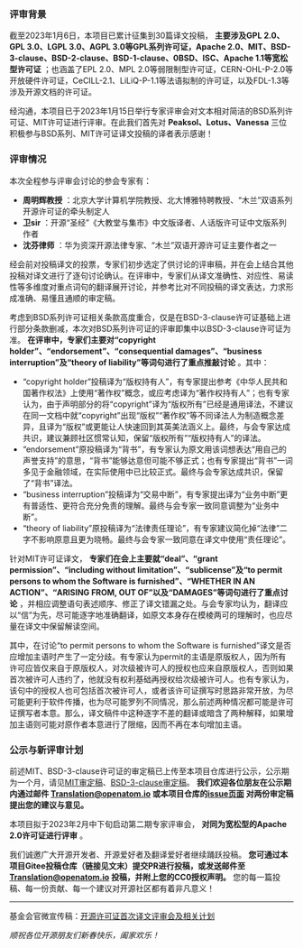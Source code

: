 ### 评审背景


截至2023年1月6日，本项目已累计征集到30篇译文投稿， **主要涉及GPL 2.0、GPL 3.0、LGPL 3.0、AGPL 3.0等GPL系列许可证，Apache 2.0、MIT、BSD-3-clause、BSD-2-clause、BSD-1-clause、0BSD、ISC、Apache 1.1等宽松型许可证** ；也涵盖了EPL 2.0、MPL 2.0等弱限制型许可证，CERN-OHL-P-2.0等开放硬件许可证，CeCILL-2.1、LiLiQ-P-1.1等法语拟制的许可证，以及FDL-1.3等涉及开源文档的许可证。

经沟通，本项目已于2023年1月15日举行专家评审会对文本相对简洁的BSD系列许可证、MIT许可证进行评审。在此我们首先对 **Peaksol、Lotus、Vanessa** 三位积极参与BSD系列、MIT许可证译文投稿的译者表示感谢！

### 评审情况

本次全程参与评审会讨论的参会专家有：

-  **周明辉教授** ：北京大学计算机学院教授、北大博雅特聘教授、“木兰”双语系列开源许可证的牵头制定人
-  **卫sir** ：开源“圣经”《大教堂与集市》中文版译者、人话版许可证中文版系列作者
-  **沈芬律师** ：华为资深开源法律专家、“木兰”双语开源许可证主要作者之一

经会前对投稿译文的投票，专家们初步选定了供讨论的评审稿，并在会上结合其他投稿对译文进行了逐句讨论确认。在评审中，专家们从译文准确性、对应性、易读性等多维度对重点词句的翻译展开讨论，并参考比对不同投稿的译文表达，力求形成准确、易懂且通顺的审定稿。

考虑到BSD系列许可证相关条款高度重合，仅是在BSD-3-clause许可证基础上进行部分条款删减，本次对BSD系列许可证的评审即集中以BSD-3-clause许可证为准。 **在评审中，专家们主要对“copyright holder”、“endorsement”、“consequential damages”、“business interruption”及“theory of liability”等词句进行了重点推敲讨论** 。其中：

- “copyright holder”投稿译为“版权持有人”，有专家提出参考《中华人民共和国著作权法》上使用“著作权”概念，或应考虑译为“著作权持有人”；也有专家认为，由于声明部分的将“copyright”译为“版权所有”已经是通用译法，不建议在同一文档中就“copyright”出现“版权”“著作权”等不同译法人为制造概念差异，且译为“版权”或更能让人快速回到其英美法涵义上。最终，与会专家达成共识，建议兼顾社区惯常认知，保留“版权所有”“版权持有人”的译法。
- “endorsement”原投稿译为“背书”，有专家认为原文用该词想表达“用自己的声誉支持”的意思，“背书”能够达意但可能不够正式；也有专家提出“背书”一词多见于金融领域，在实际使用中已比较正式。最终与会专家达成共识，保留了“背书”译法。
- “business interruption”投稿译为“交易中断”，有专家提出译为“业务中断”更有普适性、更符合充分免责的理解。最终与会专家一致同意调整为“业务中断”。
- “theory of liability”原投稿译为“法律责任理论”，有专家建议简化掉“法律”二字不影响原意且更为晓畅。最终与会专家一致同意在译文中使用“责任理论”。

针对MIT许可证译文， **专家们在会上主要就“deal”、“grant permission”、“including without limitation”、“sublicense”及“to permit persons to whom the Software is furnished”、“WHETHER IN AN ACTION”、“ARISING FROM, OUT OF”以及“DAMAGES”等词句进行了重点讨论** ，并相应调整语句表述顺序、修正了译文错漏之处。与会专家均认为，翻译应以“信”为先，尽可能逐字地准确翻译，如原文本身存在模棱两可的理解时，也应尽量在译文中保留解读空间。

其中，在讨论“to permit persons to whom the Software is furnished”译文是否应增加主语时产生了一定分歧。有专家认为permit的主语是原版权人，因为所有许可应皆仅来自于原版权人，对次级被许可人的授权也应来自原版权人，否则如果首次被许可人违约了，他就没有权利基础再授权给次级被许可人。也有专家认为，该句中的授权人也可包括首次被许可人，或者该许可证撰写时思路非常开放，为尽可能更利于软件传播，也为尽可能罗列不同情况，那么前述两种情况都可能是许可证撰写者本意。那么，译文稿件中这种逐字不差的翻译或暗含了两种解释，如果增加主语则可能对原作者本意进行了限缩，因而不再在本句增加主语。

### 公示与新评审计划


前述MIT、BSD-3-clause许可证的审定稿已上传至本项目仓库进行公示，公示期为一个月，请见[MIT审定稿](http://gitee.com/OpenAtomFoundation/legal-license-translation/blob/master/%E8%AF%91%E6%96%87%E8%AF%84%E5%AE%A1/MIT%E7%BF%BB%E8%AF%91-%E8%AF%84%E5%AE%A1%E4%BC%9A%E5%AE%A1%E5%AE%9A%E7%A8%BF-20230115.md)、[BSD-3-clause审定稿](http://gitee.com/OpenAtomFoundation/legal-license-translation/blob/master/%E8%AF%91%E6%96%87%E8%AF%84%E5%AE%A1/BSD-3-clause%E7%BF%BB%E8%AF%91-%E8%AF%84%E5%AE%A1%E4%BC%9A%E5%AE%A1%E5%AE%9A%E7%A8%BF-20230115.md)。 **我们欢迎各位朋友在公示期内通过邮件 Translation@openatom.io 或本项目仓库的[issue页面](http://gitee.com/OpenAtomFoundation/legal-license-translation/issues/I6ASBL?from=project-issue) 对两份审定稿提出您的建议与意见。** 

本项目拟于2023年2月中下旬启动第二期专家评审会， **对同为宽松型的Apache 2.0许可证进行评审** 。

我们诚邀广大开源开发者、开源爱好者及翻译爱好者继续踊跃投稿。 **您可通过本项目Gitee投稿仓库（链接见文末）提交PR进行投稿，或发送邮件至 Translation@openatom.io 投稿，并附上您的CC0授权声明。** 您的每一篇投稿、每一份贡献、每一个建议对开源社区都有着非凡意义！

-------------------------------------------------------------------------------------------------------



基金会官微宣传稿：[开源许可证首次译文评审会及相关计划](http://mp.weixin.qq.com/s/cOOMVmMmdwCd5gpx_zWr1g)



 _顺祝各位开源朋友们新春快乐，阖家欢乐！_ 
